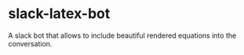 # slack-latex-bot
A slack bot that allows to include beautiful rendered equations into the conversation.
